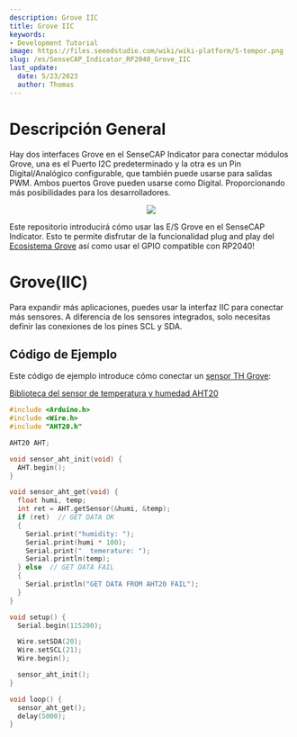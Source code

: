 ```yaml
---
description: Grove IIC
title: Grove IIC
keywords:
- Development Tutorial
image: https://files.seeedstudio.com/wiki/wiki-platform/S-tempor.png
slug: /es/SenseCAP_Indicator_RP2040_Grove_IIC
last_update:
  date: 5/23/2023
  author: Thomas
---
```

# **Descripción General**

Hay dos interfaces Grove en el SenseCAP Indicator para conectar módulos Grove, una es el Puerto I2C predeterminado y la otra es un Pin Digital/Analógico configurable, que también puede usarse para salidas PWM. Ambos puertos Grove pueden usarse como Digital. Proporcionando más posibilidades para los desarrolladores.

<div align="center"><img width={800} src="https://files.seeedstudio.com/wiki/SenseCAP/SenseCAP_Indicator/grove.png"/></div>

Este repositorio introducirá cómo usar las E/S Grove en el SenseCAP Indicator. Esto te permite disfrutar de la funcionalidad plug and play del [Ecosistema Grove](https://www.seeedstudio.com/category/Grove-c-1003.html) así como usar el GPIO compatible con RP2040!

# **Grove(IIC)**

Para expandir más aplicaciones, puedes usar la interfaz IIC para conectar más sensores.
A diferencia de los sensores integrados, solo necesitas definir las conexiones de los pines SCL y SDA.

## **Código de Ejemplo**

Este código de ejemplo introduce cómo conectar un [sensor TH Grove](/es/Grove-AHT20-I2C-Industrial-Grade-Temperature&Humidity-Sensor):

[Biblioteca del sensor de temperatura y humedad AHT20](https://github.com/Seeed-Studio/Seeed_Arduino_AHT20/)

```cpp
#include <Arduino.h>
#include <Wire.h>
#include "AHT20.h"

AHT20 AHT;

void sensor_aht_init(void) {
  AHT.begin();
}

void sensor_aht_get(void) {
  float humi, temp;
  int ret = AHT.getSensor(&humi, &temp);
  if (ret)  // GET DATA OK
  {
    Serial.print("humidity: ");
    Serial.print(humi * 100);
    Serial.print("  temerature: ");
    Serial.println(temp);
  } else  // GET DATA FAIL
  {
    Serial.println("GET DATA FROM AHT20 FAIL");
  }
}

void setup() {
  Serial.begin(115200);

  Wire.setSDA(20);
  Wire.setSCL(21);
  Wire.begin();

  sensor_aht_init();
}

void loop() {
  sensor_aht_get();
  delay(5000);
}
```
